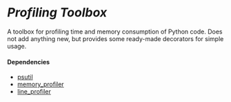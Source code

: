# _Profiling Toolbox_

A toolbox for profiling time and memory consumption of Python
code. Does not add anything new, but provides some ready-made
decorators for simple usage.

#### Dependencies ####

* [psutil]
* [memory_profiler]
* [line_profiler]

[psutil]: http://pythonhosted.org//psutil/ "psutil"
[memory_profiler]: https://pypi.python.org/pypi/memory_profiler  "Memory Profiler"
[line_profiler]: https://github.com/rkern/line_profiler  "Line Profiler"